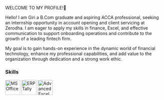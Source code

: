WELCOME TO MY PROFILE!👋

Hello! I am Giri a B.Com graduate and aspiring ACCA professional, seeking an internship opportunity in account opening and client servicing at Zerodha. I am eager to apply my skills in finance, Excel, and effective communication to support onboarding operations and contribute to the growth of a leading fintech firm.

My goal is to gain hands-on experience in the dynamic world of financial technology, enhance my professional capabilities, and add value to the organization through dedication and a strong work ethic.

### Skills

<p>
  <!-- MS Office -->
  <img src="https://upload.wikimedia.org/wikipedia/commons/4/4e/Microsoft_Office_Logo_%282013-2019%29.svg" alt="MS Office" width="48" height="48"/>
  <!-- ERP Tally (replace with an appropriate link if available) -->
  <img src="https://1000logos.net/wp-content/uploads/2023/04/Microsoft-Office-logo.jpg" alt="ERP Tally" width="48" height="48"/>
  <!-- Advanced Excel -->
  <img src="https://upload.wikimedia.org/wikipedia/commons/7/73/Microsoft_Excel_2013-2019_logo.svg" alt="Advanced Excel" width="48" height="48"/>
</p>

      
     
      
  
